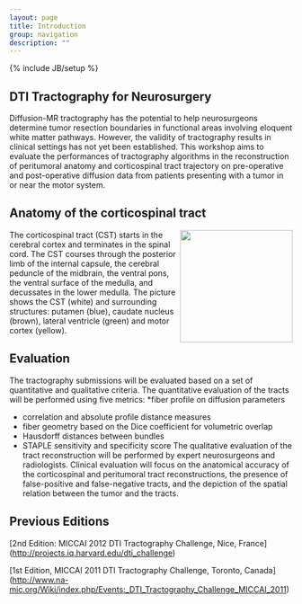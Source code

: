 ```yaml
---
layout: page
title: Introduction
group: navigation
description: ""
---
```

{% include JB/setup %}
## DTI Tractography for Neurosurgery
Diffusion-MR tractography has the potential to help neurosurgeons determine tumor resection boundaries in functional areas involving eloquent white matter pathways. However, the validity of tractography results in clinical settings has not yet been established. This workshop aims to evaluate the performances of tractography algorithms in the reconstruction of peritumoral anatomy and corticospinal tract trajectory on pre-operative and post-operative diffusion data from patients presenting with a tumor in or near the motor system.

## Anatomy of the corticospinal tract 
<img align="right" src="http://www.na-mic.org/Wiki/images/8/8d/CST-SPL-PNL-Atlas-2008-Issue.png" width="200"/>
The corticospinal tract (CST) starts in the cerebral cortex and terminates in the spinal cord. The CST courses through the posterior limb of the internal capsule, the cerebral peduncle of the midbrain, the ventral pons, the ventral surface of the medulla, and decussates in the lower medulla. The picture shows the CST (white) and surrounding structures: putamen (blue), caudate nucleus (brown), lateral ventricle (green) and motor cortex (yellow).


## Evaluation 
The tractography submissions will be evaluated based on a set of quantitative and qualitative criteria.
The quantitative evaluation of the tracts will be performed using five metrics:
*fiber profile on diffusion parameters
* correlation and absolute profile distance measures
* fiber geometry based on the Dice coefficient for volumetric overlap 
* Hausdorff distances between bundles
* STAPLE sensitivity and specificity score
The qualitative evaluation of the tract reconstruction will be performed by expert neurosurgeons and radiologists. Clinical evaluation will focus on the anatomical accuracy of the corticospinal and peritumoral tract reconstructions, the presence of false-positive and false-negative tracts, and the depiction of the spatial relation between the tumor and the tracts. 

## Previous Editions

[2nd Edition: MICCAI 2012 DTI Tractography Challenge, Nice, France] (http://projects.iq.harvard.edu/dti_challenge)

[1st Edition, MICCAI 2011 DTI Tractography Challenge, Toronto, Canada] (http://www.na-mic.org/Wiki/index.php/Events:_DTI_Tractography_Challenge_MICCAI_2011)
